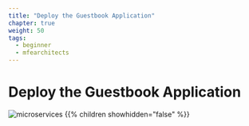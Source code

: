 ```yaml
---
title: "Deploy the Guestbook Application"
chapter: true
weight: 50
tags:
  - beginner
  - mfearchitects
---
```


# Deploy the Guestbook Application

![microservices](/images/crystal.svg)
{{% children showhidden="false" %}}
